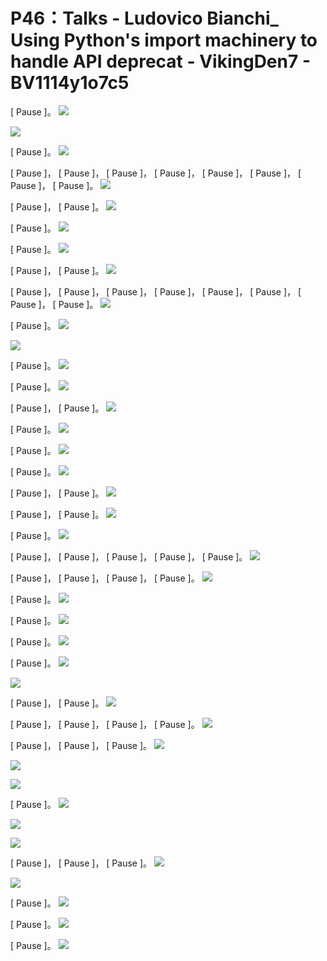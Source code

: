 # P46：Talks - Ludovico Bianchi_ Using Python's import machinery to handle API deprecat - VikingDen7 - BV1114y1o7c5

 [ Pause ]。
![](img/5389becfdb0c44d353c38d640a36cb5d_1.png)

![](img/5389becfdb0c44d353c38d640a36cb5d_2.png)

 [ Pause ]。
![](img/5389becfdb0c44d353c38d640a36cb5d_4.png)

 [ Pause ]， [ Pause ]， [ Pause ]， [ Pause ]， [ Pause ]， [ Pause ]， [ Pause ]， [ Pause ]。
![](img/5389becfdb0c44d353c38d640a36cb5d_6.png)

 [ Pause ]， [ Pause ]。
![](img/5389becfdb0c44d353c38d640a36cb5d_8.png)

 [ Pause ]。
![](img/5389becfdb0c44d353c38d640a36cb5d_10.png)

 [ Pause ]。
![](img/5389becfdb0c44d353c38d640a36cb5d_12.png)

 [ Pause ]， [ Pause ]。
![](img/5389becfdb0c44d353c38d640a36cb5d_14.png)

 [ Pause ]， [ Pause ]， [ Pause ]， [ Pause ]， [ Pause ]， [ Pause ]， [ Pause ]， [ Pause ]。
![](img/5389becfdb0c44d353c38d640a36cb5d_16.png)

 [ Pause ]。
![](img/5389becfdb0c44d353c38d640a36cb5d_18.png)

![](img/5389becfdb0c44d353c38d640a36cb5d_19.png)

 [ Pause ]。
![](img/5389becfdb0c44d353c38d640a36cb5d_21.png)

 [ Pause ]。
![](img/5389becfdb0c44d353c38d640a36cb5d_23.png)

 [ Pause ]， [ Pause ]。
![](img/5389becfdb0c44d353c38d640a36cb5d_25.png)

 [ Pause ]。
![](img/5389becfdb0c44d353c38d640a36cb5d_27.png)

 [ Pause ]。
![](img/5389becfdb0c44d353c38d640a36cb5d_29.png)

 [ Pause ]。
![](img/5389becfdb0c44d353c38d640a36cb5d_31.png)

 [ Pause ]， [ Pause ]。
![](img/5389becfdb0c44d353c38d640a36cb5d_33.png)

 [ Pause ]， [ Pause ]。
![](img/5389becfdb0c44d353c38d640a36cb5d_35.png)

 [ Pause ]。
![](img/5389becfdb0c44d353c38d640a36cb5d_37.png)

 [ Pause ]， [ Pause ]， [ Pause ]， [ Pause ]， [ Pause ]。
![](img/5389becfdb0c44d353c38d640a36cb5d_39.png)

 [ Pause ]， [ Pause ]， [ Pause ]， [ Pause ]。
![](img/5389becfdb0c44d353c38d640a36cb5d_41.png)

 [ Pause ]。
![](img/5389becfdb0c44d353c38d640a36cb5d_43.png)

 [ Pause ]。
![](img/5389becfdb0c44d353c38d640a36cb5d_45.png)

 [ Pause ]。
![](img/5389becfdb0c44d353c38d640a36cb5d_47.png)

 [ Pause ]。
![](img/5389becfdb0c44d353c38d640a36cb5d_49.png)

![](img/5389becfdb0c44d353c38d640a36cb5d_50.png)

 [ Pause ]， [ Pause ]。
![](img/5389becfdb0c44d353c38d640a36cb5d_52.png)

 [ Pause ]， [ Pause ]， [ Pause ]， [ Pause ]。
![](img/5389becfdb0c44d353c38d640a36cb5d_54.png)

 [ Pause ]， [ Pause ]， [ Pause ]。
![](img/5389becfdb0c44d353c38d640a36cb5d_56.png)

![](img/5389becfdb0c44d353c38d640a36cb5d_57.png)

![](img/5389becfdb0c44d353c38d640a36cb5d_58.png)

 [ Pause ]。
![](img/5389becfdb0c44d353c38d640a36cb5d_60.png)

![](img/5389becfdb0c44d353c38d640a36cb5d_61.png)

![](img/5389becfdb0c44d353c38d640a36cb5d_62.png)

 [ Pause ]， [ Pause ]， [ Pause ]。
![](img/5389becfdb0c44d353c38d640a36cb5d_64.png)

![](img/5389becfdb0c44d353c38d640a36cb5d_65.png)

 [ Pause ]。
![](img/5389becfdb0c44d353c38d640a36cb5d_67.png)

 [ Pause ]。
![](img/5389becfdb0c44d353c38d640a36cb5d_69.png)

 [ Pause ]。
![](img/5389becfdb0c44d353c38d640a36cb5d_71.png)